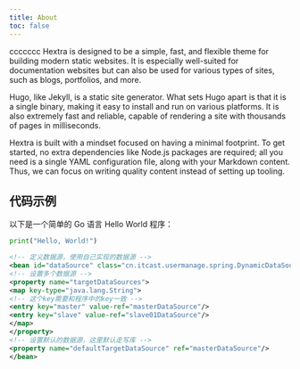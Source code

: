 ```yaml
---
title: About
toc: false
---
```


ccccccc  Hextra is designed to be a simple, fast, and flexible theme for building modern static websites. It is especially well-suited for documentation websites but can also be used for various types of sites, such as blogs, portfolios, and more.

Hugo, like Jekyll, is a static site generator. What sets Hugo apart is that it is a single binary, making it easy to install and run on various platforms. It is also extremely fast and reliable, capable of rendering a site with thousands of pages in milliseconds.

Hextra is built with a mindset focused on having a minimal footprint. To get started, no extra dependencies like Node.js packages are required; all you need is a single YAML configuration file, along with your Markdown content. Thus, we can focus on writing quality content instead of setting up tooling.

## 代码示例

以下是一个简单的 Go 语言 Hello World 程序：


```python
print("Hello, World!")
```

```xml
<!-- 定义数据源，使用自己实现的数据源 -->
<bean id="dataSource" class="cn.itcast.usermanage.spring.DynamicDataSource">
<!-- 设置多个数据源 -->
<property name="targetDataSources">
<map key-type="java.lang.String">
<!-- 这个key需要和程序中的key一致 -->
<entry key="master" value-ref="masterDataSource"/>
<entry key="slave" value-ref="slave01DataSource"/>
</map>
</property>
<!-- 设置默认的数据源，这里默认走写库 -->
<property name="defaultTargetDataSource" ref="masterDataSource"/>
</bean>
```